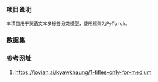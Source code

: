 ### 项目说明

    本项目用于英语文本多标签分类模型，使用框架为PyTorch。
    
### 数据集
    
    

### 参考网址
1. https://jovian.ai/kyawkhaung/1-titles-only-for-medium
